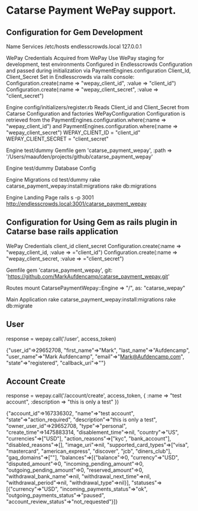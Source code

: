 # Catarse Payment WePay support.

## Configuration for Gem Development
Name Services
/etc/hosts
	endlesscrowds.local	127.0.0.1

WePay Credentials
Acquired from WePay
Use WePay staging for development, test environments
Configured in Endlesscrowds Configuration and passed during initialization via PaymentEngines.configuration
Client_Id, Client_Secret
Set in Endlesscrowds via rails console: 
	Configuration.create(:name => "wepay_client_id", :value => "client_id")
	Configuration.create(:name => "wepay_client_secret", :value => "client_secret")

Engine config/initializers/register.rb
Reads Client_id and Client_Secret from Catarse Configuration and factories WePayConfiguration
Configuration is retrieved from the PaymentEngines.configuration.where(:name => "wepay_client_id") and PaymentEngines.configuration.where(:name => "wepay_client_secret")
WEPAY_CLIENT_ID = "client_id"
WEPAY_CLIENT_SECRET = "client_secret"

Engine test/dummy Gemfile
gem 'catarse_payment_wepay', :path => '/Users/maaufden/projects/github/catarse_payment_wepay'

Engine test/dummy Database Config

Engine Migrations
cd test/dummy
rake catarse_payment_wepay:install:migrations
rake db:migrations

Engine Landing Page
rails s -p 3001
http://endlesscrowds.local:3001/catarse_payment_wepay

## Configuration for Using Gem as rails plugin in Catarse base rails application
WePay Credentials
client_id
client_secret
Configuration.create(:name => "wepay_client_id, :value => ="client_id")
Configuration.create(:name => "wepay_client_secret, :value => ="client_secret")

Gemfile
  gem 'catarse_payment_wepay', git: 'https://github.com/MarkAufdencamp/catarse_payment_wepay.git'


Routes
  mount CatarsePaymentWepay::Engine => "/", as: "catarse_wepay"

Main Application
rake catarse_payment_wepay:install:migrations
rake db:migrate



## User
response = wepay.call('/user', access_token)

{"user_id"=>29652708,
 "first_name"=>"Mark",
 "last_name"=>"Aufdencamp",
 "user_name"=>"Mark Aufdencamp",
 "email"=>"Mark@Aufdencamp.com",
 "state"=>"registered",
 "callback_uri"=>""}


## Account Create
response = wepay.call('/account/create', access_token, {
	:name        => "test account",
	:description => "this is only a test"
})

{"account_id"=>167336302,
 "name"=>"test account",
 "state"=>"action_required",
 "description"=>"this is only a test",
 "owner_user_id"=>29652708,
 "type"=>"personal",
 "create_time"=>1475883314,
 "disablement_time"=>nil,
 "country"=>"US",
 "currencies"=>["USD"],
 "action_reasons"=>["kyc", "bank_account"],
 "disabled_reasons"=>[],
 "image_uri"=>nil,
 "supported_card_types"=>["visa", "mastercard", "american_express", "discover", "jcb", "diners_club"],
 "gaq_domains"=>[""],
 "balances"=>[{"balance"=>0, "currency"=>"USD", "disputed_amount"=>0, "incoming_pending_amount"=>0, "outgoing_pending_amount"=>0, "reserved_amount"=>0, "withdrawal_bank_name"=>nil, "withdrawal_next_time"=>nil, "withdrawal_period"=>nil, "withdrawal_type"=>nil}],
 "statuses"=>[{"currency"=>"USD", "incoming_payments_status"=>"ok", "outgoing_payments_status"=>"paused", "account_review_status"=>"not_requested"}]}


